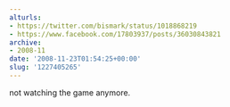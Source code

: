 ```yaml
---
alturls:
- https://twitter.com/bismark/status/1018868219
- https://www.facebook.com/17803937/posts/36030843821
archive:
- 2008-11
date: '2008-11-23T01:54:25+00:00'
slug: '1227405265'
---
```


not watching the game anymore.


